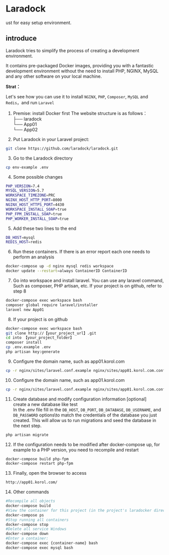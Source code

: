 # Laradock

ust for easy setup environment.

## introduce

Laradock tries to simplify the process of creating a development environment.

It contains pre-packaged Docker images, providing you with a fantastic development environment without the need to install PHP, NGINX, MySQL and any other software on your local machine.

**Strat：**

Let's see how you can use it to install `NGINX`, `PHP`, `Composer`, `MySQL` and `Redis`，and run `Laravel`

1. Premise: install Docker first
   The website structure is as follows：\
   ├── laradock\
   └── App01\
   └── App02

2. Put Laradock in your Laravel project:
```bash
git clone https://github.com/laradock/laradock.git
```

3. Go to the Laradock directory
```bash
cp env-example .env
```

4. Some possible changes
```bash
PHP_VERSION=7.4
MYSQL_VERSION=5.7
WORKSPACE_TIMEZONE=PRC
NGINX_HOST_HTTP_PORT=8000
NGINX_HOST_HTTPS_PORT=4430
WORKSPACE_INSTALL_SOAP=true
PHP_FPM_INSTALL_SOAP=true
PHP_WORKER_INSTALL_SOAP=true
```

5. Add these two lines to the end
```bash
DB_HOST=mysql
REDIS_HOST=redis
```

6. Run these containers. If there is an error report each one needs to perform an analysis
```bash
docker-compose up -d nginx mysql redis workspace
docker update --restart=always ContainerID ContainerID
```

7. Go into workspace and install laravel. You can use any laravel command,
   Such as composer, PHP artisan, etc. If your project is on github, refer to step 8
```bash
docker-compose exec workspace bash
composer global require laravel/installer
laravel new App01 
```

8. If your project is on github
```bash
docker-compose exec workspace bash
git clone http://【your_project_url】.git
cd into 【your_project_folder】
composer install
cp .env.example .env
php artisan key:generate
``` 

9. Configure the domain name, such as app01.korol.com
```bash
cp -r nginx/sites/laravel.conf.example nginx/sites/app01.korol.com.conf
```

10. Configure the domain name, such as app01.korol.com
```bash
cp -r nginx/sites/laravel.conf.example nginx/sites/app01.korol.com.conf
```

11. Create database and modify configuration information [optional]\
    create a new database like test\
    In the .env file fill in the `DB_HOST`, `DB_PORT`, `DB_DATABASE`, `DB_USERNAME`, and `DB_PASSWORD` options\to match the credentials of the database you just created. This will allow us to run migrations and seed the database in the next step.
```bash
php artisan migrate
```

12. If the configuration needs to be modified after docker-compose up, for example to a PHP version, you need to recompile and restart
```bash
docker-compose build php-fpm
docker-compose restart php-fpm
```

13. Finally, open the browser to access
```bash
http://app01.korol.com/
```

14. Other commands
```bash
#Recompile all objects
docker-compose build 
#View the container for this project (in the project's laradocker directory run)
docker-compose ps
#Stop running all containers
docker-compose stop
#Delete all service Windows
docker-compose down
#Enter a container:
docker-compose exec {container-name} bash
docker-compose exec mysql bash
```



